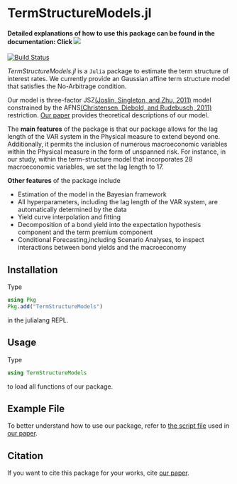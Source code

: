 # TermStructureModels.jl

#### Detailed explanations of how to use this package can be found in the documentation: Click [![](https://img.shields.io/badge/docs-latest-blue.svg)](https://econpreference.github.io/TermStructureModels.jl/dev/)

[![Build Status](https://github.com/econPreference/GDTSM.jl/actions/workflows/CI.yml/badge.svg?branch=main)](https://github.com/econPreference/GDTSM.jl/actions/workflows/CI.yml?query=branch%3Amain)

_TermStructureModels.jl_ is a `Julia` package to estimate the term structure of interest rates. We currently provide an Gaussian affine term structure model that satisfies the No-Arbitrage condition.

Our model is three-factor JSZ[(Joslin, Singleton, and Zhu, 2011)](https://academic.oup.com/rfs/article-abstract/24/3/926/1590594) model constrained by the AFNS[(Christensen, Diebold, and Rudebusch, 2011)](https://www.sciencedirect.com/science/article/pii/S0304407611000388) restriction. [Our paper](https://papers.ssrn.com/sol3/papers.cfm?abstract_id=4708628) provides theoretical descriptions of our model.

The **main features** of the package is that our package allows for the lag length of the VAR system in the Physical measure to extend beyond one. Additionally, it permits the inclusion of numerous macroeconomic variables within the Physical measure in the form of unspanned risk. For instance, in our study, within the term-structure model that incorporates 28 macroeconomic variables, we set the lag length to 17.

**Other features** of the package include

- Estimation of the model in the Bayesian framework
- All hyperparameters, including the lag length of the VAR system, are automatically determined by the data
- Yield curve interpolation and fitting
- Decomposition of a bond yield into the expectation hypothesis component and the term premium component
- Conditional Forecasting,including Scenario Analyses, to inspect interactions between bond yields and the macroeconomy

## Installation

Type

```julia
using Pkg
Pkg.add("TermStructureModels")
```

in the julialang REPL.

## Usage

Type

```julia
using TermStructureModels
```

to load all functions of our package.

## Example File

To better understand how to use our package, refer to [the script file](https://github.com/econPreference/TermStructureModels.jl/blob/main/examples/LargeVAR_Yields_Macros.ipynb) used in [our paper](https://papers.ssrn.com/sol3/papers.cfm?abstract_id=4708628).

## Citation

If you want to cite this package for your works, cite [our paper](https://papers.ssrn.com/sol3/papers.cfm?abstract_id=4708628).
